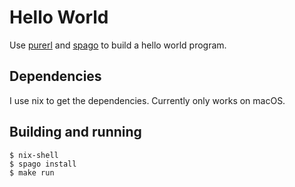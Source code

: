 Hello World
===========

Use [purerl](https://github.com/purerl) and
[spago](https://github.com/spacchetti/spago) to build a hello world program.

## Dependencies
I use nix to get the dependencies. Currently only works on macOS.

## Building and running
```
$ nix-shell
$ spago install
$ make run
```
